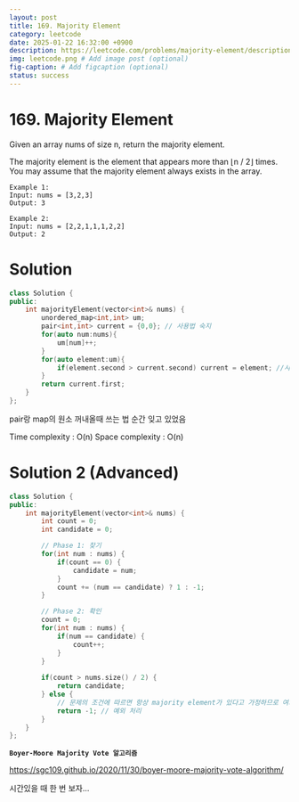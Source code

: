 ```yaml
---
layout: post
title: 169. Majority Element
category: leetcode
date: 2025-01-22 16:32:00 +0900
description: https://leetcode.com/problems/majority-element/description/?envType=company&envId=google&favoriteSlug=google-thirty-days
img: leetcode.png # Add image post (optional)
fig-caption: # Add figcaption (optional)
status: success
---
```



# 169. Majority Element


Given an array nums of size n, return the majority element.

The majority element is the element that appears more than ⌊n / 2⌋ times. You may assume that the majority element always exists in the array.

 
```
Example 1:
Input: nums = [3,2,3]
Output: 3
```

```
Example 2:
Input: nums = [2,2,1,1,1,2,2]
Output: 2
```

# Solution 

```cpp
class Solution {
public:
    int majorityElement(vector<int>& nums) {
        unordered_map<int,int> um;
        pair<int,int> current = {0,0}; // 사용법 숙지 
        for(auto num:nums){
            um[num]++;
        }
        for(auto element:um){
            if(element.second > current.second) current = element; //사용법 숙지 
        }
        return current.first;
    }
};
```

pair랑 map의 원소 꺼내올때 쓰는 법 순간 잊고 있었음 

Time complexity : O(n) 
Space complexity : O(n)


# Solution 2 (Advanced)
```cpp
class Solution {
public:
    int majorityElement(vector<int>& nums) {
        int count = 0;
        int candidate = 0;

        // Phase 1: 찾기
        for(int num : nums) {
            if(count == 0) {
                candidate = num;
            }
            count += (num == candidate) ? 1 : -1;
        }

        // Phase 2: 확인
        count = 0;
        for(int num : nums) {
            if(num == candidate) {
                count++;
            }
        }
        
        if(count > nums.size() / 2) {
            return candidate;
        } else {
            // 문제의 조건에 따르면 항상 majority element가 있다고 가정하므로 여기까지 도달하지 않습니다.
            return -1; // 예외 처리
        }
    }
};
```

**`Boyer-Moore Majority Vote 알고리즘`** 

https://sgc109.github.io/2020/11/30/boyer-moore-majority-vote-algorithm/

시간있을 때 한 번 보자...